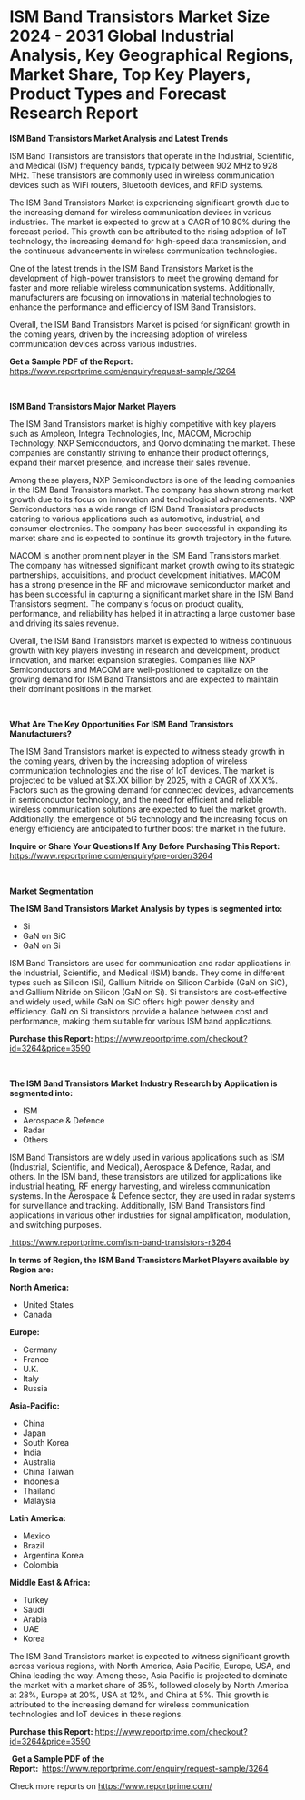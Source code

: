 <p><h1>ISM Band Transistors Market Size 2024 - 2031 Global Industrial Analysis, Key Geographical Regions, Market Share, Top Key Players, Product Types and Forecast Research Report</h1></p><p><strong>ISM Band Transistors Market Analysis and Latest Trends</strong></p>
<p><p>ISM Band Transistors are transistors that operate in the Industrial, Scientific, and Medical (ISM) frequency bands, typically between 902 MHz to 928 MHz. These transistors are commonly used in wireless communication devices such as WiFi routers, Bluetooth devices, and RFID systems.</p><p>The ISM Band Transistors Market is experiencing significant growth due to the increasing demand for wireless communication devices in various industries. The market is expected to grow at a CAGR of 10.80% during the forecast period. This growth can be attributed to the rising adoption of IoT technology, the increasing demand for high-speed data transmission, and the continuous advancements in wireless communication technologies.</p><p>One of the latest trends in the ISM Band Transistors Market is the development of high-power transistors to meet the growing demand for faster and more reliable wireless communication systems. Additionally, manufacturers are focusing on innovations in material technologies to enhance the performance and efficiency of ISM Band Transistors.</p><p>Overall, the ISM Band Transistors Market is poised for significant growth in the coming years, driven by the increasing adoption of wireless communication devices across various industries.</p></p>
<p><strong>Get a Sample PDF of the Report:&nbsp;</strong> <a href="https://www.reportprime.com/enquiry/request-sample/3264">https://www.reportprime.com/enquiry/request-sample/3264</a></p>
<p>&nbsp;</p>
<p><strong>ISM Band Transistors Major Market Players</strong></p>
<p><p>The ISM Band Transistors market is highly competitive with key players such as Ampleon, Integra Technologies, Inc, MACOM, Microchip Technology, NXP Semiconductors, and Qorvo dominating the market. These companies are constantly striving to enhance their product offerings, expand their market presence, and increase their sales revenue.</p><p>Among these players, NXP Semiconductors is one of the leading companies in the ISM Band Transistors market. The company has shown strong market growth due to its focus on innovation and technological advancements. NXP Semiconductors has a wide range of ISM Band Transistors products catering to various applications such as automotive, industrial, and consumer electronics. The company has been successful in expanding its market share and is expected to continue its growth trajectory in the future.</p><p>MACOM is another prominent player in the ISM Band Transistors market. The company has witnessed significant market growth owing to its strategic partnerships, acquisitions, and product development initiatives. MACOM has a strong presence in the RF and microwave semiconductor market and has been successful in capturing a significant market share in the ISM Band Transistors segment. The company's focus on product quality, performance, and reliability has helped it in attracting a large customer base and driving its sales revenue.</p><p>Overall, the ISM Band Transistors market is expected to witness continuous growth with key players investing in research and development, product innovation, and market expansion strategies. Companies like NXP Semiconductors and MACOM are well-positioned to capitalize on the growing demand for ISM Band Transistors and are expected to maintain their dominant positions in the market.</p></p>
<p>&nbsp;</p>
<p><strong>What Are The Key Opportunities For ISM Band Transistors Manufacturers?</strong></p>
<p><p>The ISM Band Transistors market is expected to witness steady growth in the coming years, driven by the increasing adoption of wireless communication technologies and the rise of IoT devices. The market is projected to be valued at $X.XX billion by 2025, with a CAGR of XX.X%. Factors such as the growing demand for connected devices, advancements in semiconductor technology, and the need for efficient and reliable wireless communication solutions are expected to fuel the market growth. Additionally, the emergence of 5G technology and the increasing focus on energy efficiency are anticipated to further boost the market in the future.</p></p>
<p><strong>Inquire or Share Your Questions If Any Before Purchasing This Report:</strong> <a href="https://www.reportprime.com/enquiry/pre-order/3264">https://www.reportprime.com/enquiry/pre-order/3264</a></p>
<p>&nbsp;</p>
<p><strong>Market Segmentation</strong></p>
<p><strong>The ISM Band Transistors Market Analysis by types is segmented into:</strong></p>
<p><ul><li>Si</li><li>GaN on SiC</li><li>GaN on Si</li></ul></p>
<p><p>ISM Band Transistors are used for communication and radar applications in the Industrial, Scientific, and Medical (ISM) bands. They come in different types such as Silicon (Si), Gallium Nitride on Silicon Carbide (GaN on SiC), and Gallium Nitride on Silicon (GaN on Si). Si transistors are cost-effective and widely used, while GaN on SiC offers high power density and efficiency. GaN on Si transistors provide a balance between cost and performance, making them suitable for various ISM band applications.</p></p>
<p><strong>Purchase this Report:&nbsp;</strong><a href="https://www.reportprime.com/checkout?id=3264&price=3590">https://www.reportprime.com/checkout?id=3264&price=3590</a></p>
<p>&nbsp;</p>
<p><strong>The ISM Band Transistors Market Industry Research by Application is segmented into:</strong></p>
<p><ul><li>ISM</li><li>Aerospace & Defence</li><li>Radar</li><li>Others</li></ul></p>
<p><p>ISM Band Transistors are widely used in various applications such as ISM (Industrial, Scientific, and Medical), Aerospace & Defence, Radar, and others. In the ISM band, these transistors are utilized for applications like industrial heating, RF energy harvesting, and wireless communication systems. In the Aerospace & Defence sector, they are used in radar systems for surveillance and tracking. Additionally, ISM Band Transistors find applications in various other industries for signal amplification, modulation, and switching purposes.</p></p>
<p><a href="https://www.reportprime.com/ism-band-transistors-r3264">&nbsp;https://www.reportprime.com/ism-band-transistors-r3264</a></p>
<p><strong>In terms of Region, the ISM Band Transistors Market Players available by Region are:</strong></p>
<p>
    <p> <strong> North America: </strong>
        <ul>
            <li>United States</li>
            <li>Canada</li>
        </ul>
        </p> 
    <p> <strong> Europe: </strong>
        <ul>
            <li>Germany</li>
            <li>France</li>
            <li>U.K.</li>
            <li>Italy</li>
            <li>Russia</li>
        </ul>
        </p> 
    <p> <strong> Asia-Pacific: </strong>
        <ul>
            <li>China</li>
            <li>Japan</li>
            <li>South Korea</li>
            <li>India</li>
            <li>Australia</li>
            <li>China Taiwan</li>
            <li>Indonesia</li>
            <li>Thailand</li>
            <li>Malaysia</li>
        </ul>
        </p> 
    <p> <strong> Latin America: </strong>
        <ul>
            <li>Mexico</li>
            <li>Brazil</li>
            <li>Argentina Korea</li>
            <li>Colombia</li>
        </ul>
        </p> 
    <p> <strong> Middle East & Africa: </strong>
        <ul>
            <li>Turkey</li>
            <li>Saudi</li>
            <li>Arabia</li>
            <li>UAE</li>
            <li>Korea</li>
        </ul>
    </p>
    </p>
<p><p>The ISM Band Transistors market is expected to witness significant growth across various regions, with North America, Asia Pacific, Europe, USA, and China leading the way. Among these, Asia Pacific is projected to dominate the market with a market share of 35%, followed closely by North America at 28%, Europe at 20%, USA at 12%, and China at 5%. This growth is attributed to the increasing demand for wireless communication technologies and IoT devices in these regions.</p></p>
<p><strong>Purchase this Report: </strong><a href="https://www.reportprime.com/checkout?id=3264&price=3590">https://www.reportprime.com/checkout?id=3264&price=3590</a></p>
<p>&nbsp;<strong>Get a Sample PDF of the Report:&nbsp;&nbsp;</strong><a href="https://www.reportprime.com/enquiry/request-sample/3264">https://www.reportprime.com/enquiry/request-sample/3264</a></p>
<p><strong></strong></p>
<p>Check more reports on <a href="https://www.reportprime.com/">https://www.reportprime.com/</a></p>
